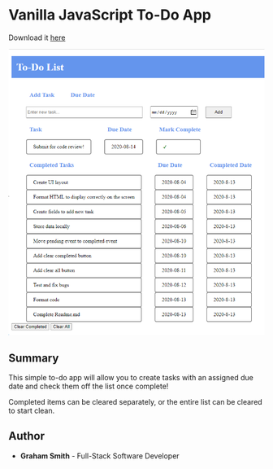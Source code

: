 # Vanilla JavaScript To-Do App
Download it [here](https://github.com/kendric84/ToDo)

![App Screenshot](/Assets/To-Do-ss.png)

## Summary
This simple to-do app will allow you to create tasks with an assigned due date and check them off the list once complete!

Completed items can be cleared separately, or the entire list can be cleared to start clean.

## Author
- **Graham Smith** - Full-Stack Software Developer